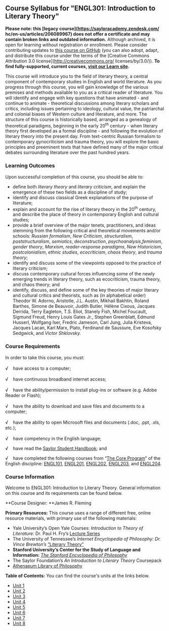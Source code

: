 Course Syllabus for "ENGL301: Introduction to Literary Theory"
--------------------------------------------------------------

**Please note: this [legacy course](https://sayloracademy.zendesk.com/
hc/en-us/articles/206089967) does not offer a certificate and may contain 
broken links and outdated information.** Although archived, it is open 
for learning without registration or enrollment. Please consider contributing 
updates to [this course on GitHub](https://github.com/saylordotorg/course_engl301) 
(you can also adopt, adapt, and distribute this course under the terms of 
the [Creative Commons Attribution 3.0 license](http://creativecommons.org/
licenses/by/3.0/)). **To find fully-supported, current courses, [visit our 
Learn site](https://learn.saylor.org).**

This course will introduce you to the field of literary theory, a
central component of contemporary studies in English and world
literature. As you progress through this course, you will gain knowledge
of the various premises and methods available to you as a critical
reader of literature. You will identify and engage with key questions
that have animated - and continue to animate - theoretical discussions
among literary scholars and critics, including issues pertaining to
ideology, cultural value, the patriarchal and colonial biases of Western
culture and literature, and more. The structure of this course is
historically based, arranged as a genealogy of theoretical paradigms,
beginning in the early 20<sup>th</sup> century - when literary theory
first developed as a formal discipline - and following the evolution of
literary theory into the present day. From text-centric Russian
formalism to contemporary gynocriticism and trauma theory, you will
explore the basic principles and preeminent texts that have defined many
of the major critical debates surrounding literature over the past
hundred years.

### Learning Outcomes

Upon successful completion of this course, you should be able to:

-   define both *literary theory* and *literary criticism*, and explain
    the emergence of these two fields as a discipline of study;
-   identify and discuss classical Greek explanations of the purpose of
    literature;
-   explain and account for the rise of literary theory in the
    20<sup>th</sup> century, and describe the place of theory in
    contemporary English and cultural studies;
-   provide a brief overview of the major tenets, practitioners, and
    ideas stemming from the following critical and theoretical movements
    and/or schools: *Russian formalism*, *New Criticism*,
    *structuralism*, *poststructuralism*, *semiotics*, *deconstruction*,
    *psychoanalysis*,*feminism*, *gender theory*, *Marxism*,
    *reader-response* *paradigms*, *New Historicism*, *postcolonialism*,
    *ethnic studies*, *ecocriticism*, *chaos theory*, and *trauma
    theory*;
-   identify and discuss some of the viewpoints opposed to the practice
    of literary criticism;
-   discuss contemporary cultural forces influencing some of the newly
    emerging trends in literary theory, such as ecocriticism, trauma
    theory, and chaos theory; and
-   identify, discuss, and define some of the key theories of major
    literary and cultural critics and theorists, such as (in
    alphabetical order) Theodor W. Adorno, Aristotle, J.L. Austin,
    Mikhail Bakhtin, Roland Barthes, Simone de Beauvoir, Judith Butler,
    Hélène Cixous, Jacques Derrida, Terry Eagleton, T.S. Eliot, Stanely
    Fish, Michel Foucault, Sigmund Freud, Henry Louis Gates Jr., Stephen
    Greenblatt, Edmund Husserl, Wolfgang Iser, Fredric Jameson, Carl
    Jung, Julia Kristeva, Jacques Lacan, Karl Marx, Plato, Ferdinand de
    Saussure, Eve Kosofsky Sedgwick, and *Victor Shklovsky.*

### Course Requirements

In order to take this course, you must:  
    
 √    have access to a computer;  
    
 √    have continuous broadband internet access;  
    
 √    have the ability/permission to install plug-ins or software (e.g.
Adobe Reader or Flash);  
    
 √    have the ability to download and save files and documents to a
computer;  
    
 √    have the ability to open Microsoft files and documents (.doc,
.ppt, .xls, etc.);  
    
 √    have competency in the English language;

√    have read the [Saylor Student
Handbook](http://www.saylor.org/site/wp-content/uploads/2012/05/Saylor-StudentHandbook.pdf);
and

√    have completed the following courses from “[The Core
Program](../../majors/english/)” of the English discipline:
[ENGL101](../../courses/engl101/), [ENGL201](../../courses/engl201/),
[ENGL202](../../courses/engl202/), [ENGL203](../../courses/engl203/),
and [ENGL204](../../courses/engl204/).

### Course Information

Welcome to ENGL301: Introduction to Literary Theory. General information
on this course and its requirements can be found below.

**Course Designer: **James R. Fleming  
  
 **Primary Resources:** This course uses a range of different free,
online resource materials, with primary use of the following
materials:  
  

-   Yale University’s Open Yale Courses: *Introduction to Theory of
    Literature*: Dr. Paul H. Fry’s [Lecture
    Series](http://oyc.yale.edu/english/engl-300)
-   The University of Tennessee’s *Internet Encyclopedia of
    Philosophy: Dr. Vince Brewton’s* [“Literary
    Theory”](http://www.iep.utm.edu/literary/#H1)
-   **Stanford University’s Center for the Study of Language and
    Information:** [*The Stanford Encyclopedia of
    Philosophy*](http://plato.stanford.edu/)
-   The Saylor Foundation’s *An Introduction to Literary Theory*
    Coursepack
-   [Athenaeum Library of
    Philosophy](http://evans-experientialism.freewebspace.com/study.htm)

**Table of Contents:** You can find the course's units at the links below.

- [Unit 1](https://legacy.saylor.org/engl301/Unit01/)
- [Unit 2](https://legacy.saylor.org/engl301/Unit02/)
- [Unit 3](https://legacy.saylor.org/engl301/Unit03/)
- [Unit 4](https://legacy.saylor.org/engl301/Unit04/)
- [Unit 5](https://legacy.saylor.org/engl301/Unit05/)
- [Unit 6](https://legacy.saylor.org/engl301/Unit06/)
- [Unit 7](https://legacy.saylor.org/engl301/Unit07/)
- [Unit 8](https://legacy.saylor.org/engl301/Unit08/)
